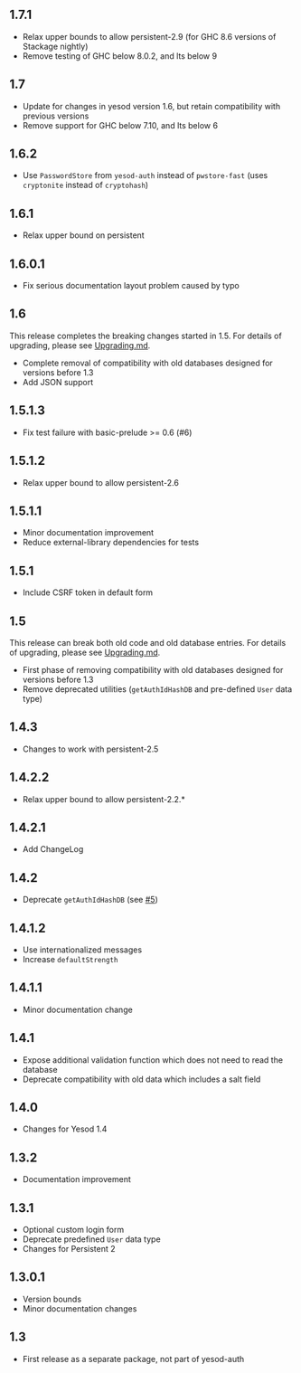 ## 1.7.1

* Relax upper bounds to allow persistent-2.9 (for GHC 8.6 versions of Stackage nightly)
* Remove testing of GHC below 8.0.2, and lts below 9

## 1.7

* Update for changes in yesod version 1.6, but retain compatibility with previous versions
* Remove support for GHC below 7.10, and lts below 6

## 1.6.2

* Use `PasswordStore` from `yesod-auth` instead of `pwstore-fast` (uses `cryptonite` instead of `cryptohash`)

## 1.6.1

* Relax upper bound on persistent

## 1.6.0.1

* Fix serious documentation layout problem caused by typo

## 1.6

This release completes the breaking changes started in 1.5.  For details
of upgrading, please see
[Upgrading.md](https://github.com/paul-rouse/yesod-auth-hashdb/blob/master/Upgrading.md).

* Complete removal of compatibility with old databases designed for versions before 1.3
* Add JSON support

## 1.5.1.3

* Fix test failure with basic-prelude >= 0.6 (#6)

## 1.5.1.2

* Relax upper bound to allow persistent-2.6

## 1.5.1.1

* Minor documentation improvement
* Reduce external-library dependencies for tests

## 1.5.1

* Include CSRF token in default form

## 1.5

This release can break both old code and old database entries.  For details
of upgrading, please see
[Upgrading.md](https://github.com/paul-rouse/yesod-auth-hashdb/blob/master/Upgrading.md).

* First phase of removing compatibility with old databases designed for versions before 1.3
* Remove deprecated utilities (`getAuthIdHashDB` and pre-defined `User` data type)

## 1.4.3

* Changes to work with persistent-2.5

## 1.4.2.2

* Relax upper bound to allow persistent-2.2.*

## 1.4.2.1

* Add ChangeLog

## 1.4.2

* Deprecate `getAuthIdHashDB` (see [#5](https://github.com/paul-rouse/yesod-auth-hashdb/issues/5))

## 1.4.1.2

* Use internationalized messages
* Increase `defaultStrength`

## 1.4.1.1

* Minor documentation change

## 1.4.1

* Expose additional validation function which does not need to read the database
* Deprecate compatibility with old data which includes a salt field

## 1.4.0

* Changes for Yesod 1.4

## 1.3.2

* Documentation improvement

## 1.3.1

* Optional custom login form
* Deprecate predefined `User` data type
* Changes for Persistent 2

## 1.3.0.1

* Version bounds
* Minor documentation changes

## 1.3

* First release as a separate package, not part of yesod-auth

